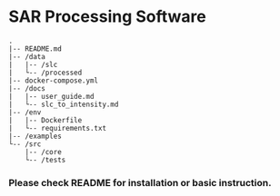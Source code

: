 # SAR Processing Software

```
.
|-- README.md
|-- /data
|   |-- /slc
|   └-- /processed
|-- docker-compose.yml
|-- /docs
|   |-- user_guide.md
|   └-- slc_to_intensity.md
|-- /env
|   |-- Dockerfile
|   └-- requirements.txt
|-- /examples
└-- /src
    |-- /core
    └-- /tests
```

### Please check README for installation or basic instruction.